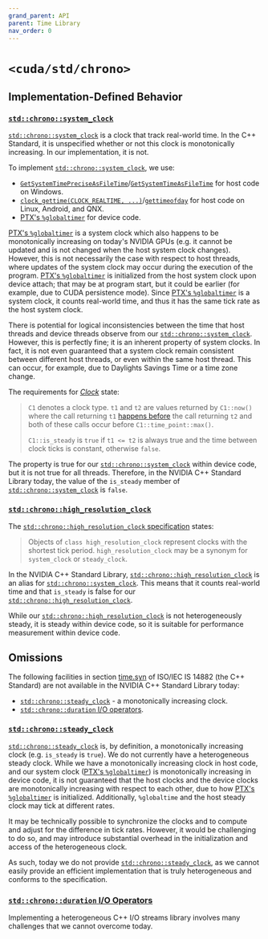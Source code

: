 ```yaml
---
grand_parent: API
parent: Time Library
nav_order: 0
---
```


# `<cuda/std/chrono>`

## Implementation-Defined Behavior

### [`std::chrono::system_clock`]

[`std::chrono::system_clock`] is a clock that track real-world time.
In the C++ Standard, it is unspecified whether or not this clock is
  monotonically increasing.
In our implementation, it is not.

To implement [`std::chrono::system_clock`], we use:

- [`GetSystemTimePreciseAsFileTime`]/[`GetSystemTimeAsFileTime`] for host code
      on Windows.
- [`clock_gettime(CLOCK_REALTIME, ...)`]/[`gettimeofday`] for host code on Linux,
      Android, and QNX.
- [PTX's `%globaltimer`] for device code.

[PTX's `%globaltimer`] is a system clock which also happens to be monotonically
  increasing on today's NVIDIA GPUs (e.g. it cannot be updated and is not changed
  when the host system clock changes).
However, this is not necessarily the case with respect to host threads, where
  updates of the system clock may occur during the execution of the program.
[PTX's `%globaltimer`] is initialized from the host system clock upon device
  attach; that may be at program start, but it could be earlier (for example,
  due to CUDA persistence mode).
Since [PTX's `%globaltimer`] is a system clock, it counts real-world time, and
  thus it has the same tick rate as the host system clock.

There is potential for logical inconsistencies between the time that
  host threads and device threads observe from our
  [`std::chrono::system_clock`].
However, this is perfectly fine; it is an inherent property of system clocks.
In fact, it is not even guaranteed that a system clock remain consistent
  between different host threads, or even within the same host thread.
This can occur, for example, due to Daylights Savings Time or a time zone
  change.

The requirements for [*Clock*] state:

> `C1` denotes a clock type. `t1` and `t2` are values returned by
> `C1::now()` where the call returning `t1` [happens before] the call returning
> `t2` and both of these calls occur before `C1::time_point::max()`.
>
> `C1::is_steady` is `true` if `t1 <= t2` is always true and the time between
> clock ticks is constant, otherwise `false`.

The property is true for our [`std::chrono::system_clock`] within device code,
  but it is not true for all threads.
Therefore, in the NVIDIA C++ Standard Library today, the value of the
  `is_steady` member of [`std::chrono::system_clock`] is `false`.

### [`std::chrono::high_resolution_clock`]

The [`std::chrono::high_resolution_clock` specification] states:

> Objects of `class high_resolution_clock` represent clocks with the
> shortest tick period. `high_resolution_clock` may be a synonym for
> `system_clock` or `steady_clock`.

In the NVIDIA C++ Standard Library, [`std::chrono::high_resolution_clock`] is
  an alias for [`std::chrono::system_clock`].
This means that it counts real-world time and that `is_steady` is false for
  our [`std::chrono::high_resolution_clock`].

While our [`std::chrono::high_resolution_clock`] is not heterogeneously steady,
  it is steady within device code, so it is suitable for performance measurement
  within device code.

## Omissions

The following facilities in section [time.syn] of ISO/IEC IS 14882 (the C++
  Standard) are not available in the NVIDIA C++ Standard Library today:

- [`std::chrono::steady_clock`] - a monotonically increasing clock.
- [`std::chrono::duration` I/O operators].

### [`std::chrono::steady_clock`]

[`std::chrono::steady_clock`] is, by definition, a monotonically increasing
  clock (e.g. `is_steady` is `true`).
We do not currently have a heterogeneous steady clock.
While we have a monotonically increasing clock in host code, and our system clock
  ([PTX's `%globaltimer`]) is monotonically increasing in device code, it is
  not guaranteed that the host clocks and the device clocks are monotonically
  increasing with respect to each other, due to how [PTX's `%globaltimer`] is
  initialized.
Additionally, `%globaltime` and the host steady clock may tick at different
  rates.

It may be technically possible to synchronize the clocks and to compute and
  adjust for the difference in tick rates.
However, it would be challenging to do so, and may introduce substantial overhead
  in the initialization and access of the heterogeneous clock.

As such, today we do not provide [`std::chrono::steady_clock`], as we cannot
  easily provide an efficient implementation that is truly heterogeneous and
  conforms to the specification.

### [`std::chrono::duration` I/O Operators]

Implementing a heterogeneous C++ I/O streams library involves many challenges
  that we cannot overcome today.


[time.syn]: https://eel.is/c++draft/time.syn

[*Clock*]: https://eel.is/c++draft/time.clock.req

[happens before]: http://eel.is/c++draft/intro.multithread#def:happens_before

[`std::chrono::duration` I/O Operators]: https://eel.is/c++draft/time.duration.io

[`std::chrono::system_clock`]: https://en.cppreference.com/w/cpp/chrono/system_clock
[`std::chrono::high_resolution_clock`]: https://en.cppreference.com/w/cpp/chrono/high_resolution_clock
[`std::chrono::steady_clock`]: https://en.cppreference.com/w/cpp/chrono/steady_clock

[`std::chrono::system_clock` specification]: http://eel.is/c++draft/time.clock.system
[`std::chrono::high_resolution_clock` specification]: http://eel.is/c++draft/time.clock.hires

[`GetSystemTimePreciseAsFileTime`]: https://docs.microsoft.com/en-us/windows/win32/api/sysinfoapi/nf-sysinfoapi-getsystemtimepreciseasfiletime
[`GetSystemTimeAsFileTime`]: https://docs.microsoft.com/en-us/windows/win32/api/sysinfoapi/nf-sysinfoapi-getsystemtimeasfiletime

[`clock_gettime(CLOCK_REALTIME, ...)`]: https://linux.die.net/man/3/clock_gettime
[`gettimeofday`]: https://linux.die.net/man/2/gettimeofday

[PTX's `%globaltimer`]: https://docs.nvidia.com/cuda/parallel-thread-execution/index.html#special-registers-globaltimer

